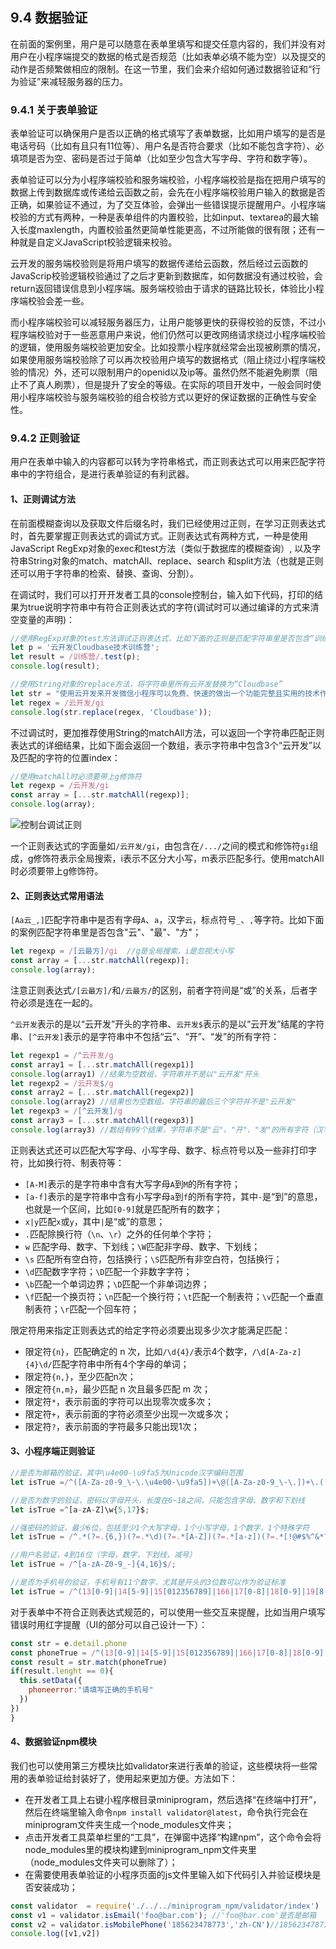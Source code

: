 ## 9.4 数据验证
在前面的案例里，用户是可以随意在表单里填写和提交任意内容的，我们并没有对用户在小程序端提交的数据的格式是否规范（比如表单必填不能为空）以及提交的动作是否频繁做相应的限制。在这一节里，我们会来介绍如何通过数据验证和“行为验证”来减轻服务器的压力。

### 9.4.1 关于表单验证
表单验证可以确保用户是否以正确的格式填写了表单数据，比如用户填写的是否是电话号码（比如有且只有11位等）、用户名是否符合要求（比如不能包含字符）、必填项是否为空、密码是否过于简单（比如至少包含大写字母、字符和数字等）。

表单验证可以分为小程序端校验和服务端校验，小程序端校验是指在把用户填写的数据上传到数据库或传递给云函数之前，会先在小程序端校验用户输入的数据是否正确，如果验证不通过，为了交互体验，会弹出一些错误提示提醒用户。小程序端校验的方式有两种，一种是表单组件的内置校验，比如input、textarea的最大输入长度maxlength，内置校验虽然更简单性能更高，不过所能做的很有限；还有一种就是自定义JavaScript校验逻辑来校验。

云开发的服务端校验则是将用户填写的数据传递给云函数，然后经过云函数的JavaScrip校验逻辑校验通过了之后才更新到数据库，如何数据没有通过校验，会return返回错误信息到小程序端。服务端校验由于请求的链路比较长，体验比小程序端校验会差一些。

而小程序端校验可以减轻服务器压力，让用户能够更快的获得校验的反馈，不过小程序端校验对于一些恶意用户来说，他们仍然可以更改网络请求绕过小程序端校验的逻辑，使用服务端校验更加安全。比如投票小程序就经常会出现被刷票的情况，如果使用服务端校验除了可以再次校验用户填写的数据格式（阻止绕过小程序端校验的情况）外，还可以限制用户的openid以及ip等。虽然仍然不能避免刷票（阻止不了真人刷票），但是提升了安全的等级。在实际的项目开发中，一般会同时使用小程序端校验与服务端校验的组合校验方式以更好的保证数据的正确性与安全性。

### 9.4.2 正则验证
用户在表单中输入的内容都可以转为字符串格式，而正则表达式可以用来匹配字符串中的字符组合，是进行表单验证的有利武器。

#### 1、正则调试方法
在前面模糊查询以及获取文件后缀名时，我们已经使用过正则，在学习正则表达式时，首先要掌握正则表达式的调试方式。正则表达式有两种方式，一种是使用JavaScript RegExp对象的exec和test方法（类似于数据库的模糊查询）, 以及字符串String对象的match、matchAll、replace、search 和split方法（也就是正则还可以用于字符串的检索、替换、查询、分割）。

在调试时，我们可以打开开发者工具的console控制台，输入如下代码，打印的结果为true说明字符串中有符合正则表达式的字符(调试时可以通过编译的方式来清空变量的声明)：
```javascript
//使用RegExp对象的test方法调试正则表达式，比如下面的正则是匹配字符串里是否包含“训练营”
let p = '云开发Cloudbase技术训练营';
let result = /训练营/.test(p);
console.log(result);  

//使用String对象的replace方法，将字符串里所有云开发替换为“Cloudbase”
let str = "使用云开发来开发微信小程序可以免费、快速的做出一个功能完整且实用的技术作品，这是其他编程学习方向所不具备的；而且小程序和云开发有着详细的中文技术文档、完备的IDE微信开发者工具，可以说云开发是对新手最为友好的技术学习方向了。"
let regex = /云开发/gi
console.log(str.replace(regex, 'Cloudbase'));
```
不过调试时，更加推荐使用String的matchAll方法，可以返回一个字符串匹配正则表达式的详细结果，比如下面会返回一个数组，表示字符串中包含3个“云开发”以及匹配的字符的位置index：
```javascript
//使用matchAll时必须要带上g修饰符
let regexp = /云开发/gi
const array = [...str.matchAll(regexp)];
console.log(array);
```
![控制台调试正则](https://i.hackweek.org/img//9/WX20201003-125832@2x.png)

一个正则表达式的字面量如`/云开发/gi`，由包含在`/.../`之间的模式和修饰符`gi`组成，g修饰符表示全局搜索，i表示不区分大小写，m表示匹配多行。使用matchAll时必须要带上g修饰符。

#### 2、正则表达式常用语法
`[Aa云_,]`匹配字符串中是否有字母`A`、`a`，汉字`云`，标点符号`_`、`,`等字符。比如下面的案例匹配字符串里是否包含"云"、"最"、"方"；
```javascript
let regexp = /[云最方]/gi  //g是全局搜索，i是忽视大小写
const array = [...str.matchAll(regexp)];
console.log(array);
```
注意正则表达式`/[云最方]/`和`/云最方/`的区别，前者字符间是“或”的关系，后者字符必须是连在一起的。

`^云开发`表示的是以“云开发”开头的字符串、`云开发$`表示的是以“云开发”结尾的字符串、`[^云开发]`表示的是字符串中不包括“云”、“开”、“发”的所有字符：

```javascript
let regexp1 = /^云开发/g
const array1 = [...str.matchAll(regexp1)]
console.log(array1) //结果为空数组，字符串并不是以"云开发"开头
let regexp2 = /云开发$/g
const array2 = [...str.matchAll(regexp2)]
console.log(array2) //结果也为空数组，字符串的最后三个字符并不是"云开发"
let regexp3 = /[^云开发]/g
const array3 = [...str.matchAll(regexp3)] 
console.log(array3) //数组有99个结果，字符串不是"云"、"开"、"发"的所有字符（汉字和标点符号）
```
正则表达式还可以匹配大写字母、小写字母、数字、标点符号以及一些非打印字符，比如换行符、制表符等：
- `[A-M]`表示的是字符串中含有大写字母`A`到`M`的所有字符；
- `[a-f]`表示的是字符串中含有小写字母`a`到`f`的所有字符，其中`-`是“到”的意思，也就是一个区间，比如`[0-9]`就是匹配所有的数字；
- `x|y`匹配`x`或`y`，其中`|`是“或”的意思；
- `.`匹配除换行符（`\n`、`\r`）之外的任何单个字符；
- `w` 匹配字母、数字、下划线；`\W`匹配非字母、数字、下划线；
- `\s` 匹配所有空白符，包括换行；`\S`匹配所有非空白符，包括换行；
- `\d`匹配数字字符；`\D`匹配一个非数字字符；
- `\b`匹配一个单词边界；`\D`匹配一个非单词边界；
- `\f`匹配一个换页符；`\n`匹配一个换行符；`\t`匹配一个制表符；`\v`匹配一个垂直制表符；`\r`匹配一个回车符；

限定符用来指定正则表达式的给定字符必须要出现多少次才能满足匹配：
- 限定符`{n}`，匹配确定的 n 次，比如`/\d{4}/`表示4个数字，`/\d[A-Za-z]{4}\d/`匹配字符串中所有4个字母的单词；
- 限定符`{n,}`，至少匹配n次；
- 限定符`{n,m}`，最少匹配 n 次且最多匹配 m 次；
- 限定符`*`，表示前面的字符可以出现零次或多次；
- 限定符`+`，表示前面的字符必须至少出现一次或多次；
- 限定符`?`，表示前面的字符最多只能出现1次；

#### 3、小程序端正则验证

```javascript
//是否为邮箱的验证，其中\u4e00-\u9fa5为Unicode汉字编码范围
let isTrue =/^([A-Za-z0-9_\-\.\u4e00-\u9fa5])+\@([A-Za-z0-9_\-\.])+\.([A-Za-z]{2,8})$/;

//是否为数字的验证，密码以字母开头，长度在6~18之间，只能包含字母、数字和下划线
let isTrue =^[a-zA-Z]\w{5,17}$;

//强密码的验证，最少6位，包括至少1个大写字母，1个小写字母，1个数字，1个特殊字符
let isTrue = /^.*(?=.{6,})(?=.*\d)(?=.*[A-Z])(?=.*[a-z])(?=.*[!@#$%^&*? ]).*$/;

//用户名验证，4到16位（字母，数字，下划线，减号）
let isTrue = /^[a-zA-Z0-9_-]{4,16}$/;

//是否为手机号的验证，手机号有11个数字，尤其是开头的3位数可以作为验证标准
let isTrue = /^(13[0-9]|14[5-9]|15[012356789]|166|17[0-8]|18[0-9]|19[8-9])[0-9]{8}$/;  
```

对于表单中不符合正则表达式规范的，可以使用一些交互来提醒，比如当用户填写错误时用红字提醒（UI的部分可以自己设计一下）：
```javascript
const str = e.detail.phone
const phoneTrue = /^(13[0-9]|14[5-9]|15[012356789]|166|17[0-8]|18[0-9]|19[8-9])[0-9]{8}$/;  
const result = str.match(phoneTrue)
if(result.lenght == 0){
  this.setData({
    phoneerror:"请填写正确的手机号"
  })
})
}
```

#### 4、数据验证npm模块
我们也可以使用第三方模块比如validator来进行表单的验证，这些模块将一些常用的表单验证给封装好了，使用起来更加方便。方法如下：

- 在开发者工具上右键小程序根目录miniprogram，然后选择“在终端中打开”，然后在终端里输入命令`npm install validator@latest`，命令执行完会在miniprogram文件夹生成一个node_modules文件夹；
- 点击开发者工具菜单栏里的“工具”，在弹窗中选择“构建npm”，这个命令会将node_modules里的模块构建到miniprogram_npm文件夹里（node_modules文件夹可以删除了）；
- 在需要使用表单验证的小程序页面的js文件里输入如下代码引入并验证模块是否安装成功；

```javascript
const validator  = require('./../../miniprogram_npm/validator/index')
const v1 = validator.isEmail('foo@bar.com'); //'foo@bar.com'是否是邮箱
const v2 = validator.isMobilePhone('185623478773','zh-CN')//18562347877是否是中国大陆的电话号码
console.log([v1,v2])
```



